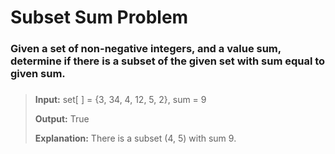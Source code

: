 # Subset Sum Problem

### Given a set of non-negative integers, and a value sum, determine if there is a subset of the given set with sum equal to given sum. 
###

> **Input:** set[ ] = {3, 34, 4, 12, 5, 2}, sum = 9
> 
> **Output:** True
> 
> **Explanation:** There is a subset (4, 5) with sum 9.
